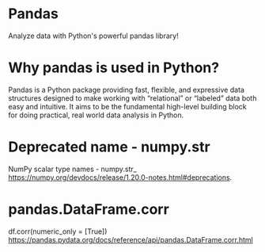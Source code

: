 # Pandas
Analyze data with Python's powerful pandas library! 

# Why pandas is used in Python?
Pandas is a Python package providing fast, flexible, and expressive data structures designed to make working with “relational” or “labeled” data both easy and intuitive. It aims to be the fundamental high-level building block for doing practical, real world data analysis in Python.

# Deprecated name - numpy.str
NumPy scalar type names - numpy.str_
https://numpy.org/devdocs/release/1.20.0-notes.html#deprecations.

# pandas.DataFrame.corr
df.corr(numeric_only = [True])
https://pandas.pydata.org/docs/reference/api/pandas.DataFrame.corr.html


